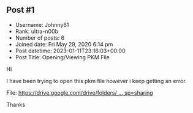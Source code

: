 ## Post #1
- Username: Johnny61
- Rank: ultra-n00b
- Number of posts: 6
- Joined date: Fri May 29, 2020 6:14 pm
- Post datetime: 2023-01-11T23:16:03+00:00
- Post Title: Opening/Viewing PKM File

Hi

I have been trying to open this pkm file however i keep getting an error.

File: [https://drive.google.com/drive/folders/ ... sp=sharing](https://drive.google.com/drive/folders/1XYWqHdz1-Vf0R1y5-FlKJWulO8xis2IX?usp=sharing)

Thanks
